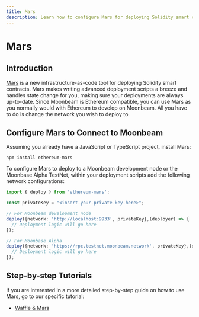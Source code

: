 ```yaml
---
title: Mars
description: Learn how to configure Mars for deploying Solidity smart contracts to either a locally running Moonbeam development node or the Moonbase Alpha TestNet.
---
```


# Mars

## Introduction

[Mars](https://github.com/EthWorks/Mars) is a new infrastructure-as-code tool for deploying Solidity smart contracts. Mars makes writing advanced deployment scripts a breeze and handles state change for you, making sure your deployments are always up-to-date. Since Moonbeam is Ethereum compatible, you can use Mars as you normally would with Ethereum to develop on Moonbeam. All you have to do is change the network you wish to deploy to. 

## Configure Mars to Connect to Moonbeam

Assuming you already have a JavaScript or TypeScript project, install Mars:

```
npm install ethereum-mars
```

To configure Mars to deploy to a Moonbeam development node or the Moonbase Alpha TestNet, within your deployment scripts add the following network configurations:

```typescript
import { deploy } from 'ethereum-mars';

const privateKey = "<insert-your-private-key-here>";

// For Moonbeam development node
deploy({network: 'http://localhost:9933', privateKey},(deployer) => {
  // Deployment logic will go here
});

// For Moonbase Alpha
deploy({network: 'https://rpc.testnet.moonbeam.network', privateKey},(deployer) => {
  // Deployment logic will go here
});

```

## Step-by-step Tutorials

If you are interested in a more detailed step-by-step guide on how to use Mars, go to our specific tutorial:

- [Waffle & Mars](/tutorials/moonbase-alpha/waffle-&-mars/)